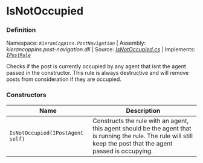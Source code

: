 # IsNotOccupied

### Definition
Namespace: *`KieranCoppins.PostNavigation`* | Assembly: *kierancoppins.post-navigation.dll* | Source: [*IsNotOccupied.cs*]() | Implements: [*`IPostRule`*]()

Checks if the post is currently occupied by any agent that isnt the agent passed in the constructor. This rule is always destructive and will remove posts from consideration if they are occupied.

### Constructors
| Name | Description |
|------|-------------|
| `IsNotOccupied(IPostAgent self)` | Constructs the rule with an agent, this agent should be the agent that is running the rule. The rule will still keep the post that the agent passed is occupying. |